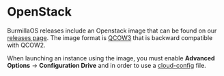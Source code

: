 # OpenStack

BurmillaOS releases include an Openstack image that can be found on our [releases page](https://github.com/burmilla/os/releases). The image format is [QCOW3](https://wiki.qemu.org/Features/Qcow3#Fully_QCOW2_backwards-compatible_feature_set) that is backward compatible with QCOW2.

When launching an instance using the image, you must enable **Advanced Options** -> **Configuration Drive** and in order to use a [cloud-config](/configuration/#cloud-config) file.

